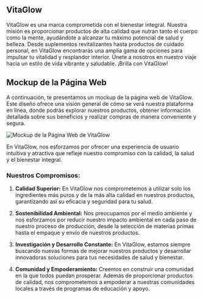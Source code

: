 ## VitaGlow

VitaGlow es una marca comprometida con el bienestar integral. Nuestra misión es proporcionar productos de alta calidad que nutran tanto el cuerpo como la mente, ayudándote a alcanzar tu máximo potencial de salud y belleza. Desde suplementos revitalizantes hasta productos de cuidado personal, en VitaGlow encontrarás una amplia gama de opciones para impulsar tu vitalidad y resplandor interior. Únete a nosotros en nuestro viaje hacia un estilo de vida vibrante y saludable. ¡Brilla con VitaGlow!

## Mockup de la Página Web

A continuación, te presentamos un mockup de la página web de VitaGlow. Este diseño ofrece una visión general de cómo se verá nuestra plataforma en línea, donde podrás explorar nuestros productos, obtener información detallada sobre sus beneficios y realizar compras de manera conveniente y segura.

![Mockup de la Página Web de VitaGlow](my-app/public/images/vitaglowDesign.png)

En VitaGlow, nos esforzamos por ofrecer una experiencia de usuario intuitiva y atractiva que refleje nuestro compromiso con la calidad, la salud y el bienestar integral.


### Nuestros Compromisos:

1. **Calidad Superior:** En VitaGlow nos comprometemos a utilizar solo los ingredientes más puros y de la más alta calidad en nuestros productos, garantizando así su eficacia y seguridad para tu salud.

2. **Sostenibilidad Ambiental:** Nos preocupamos por el medio ambiente y nos esforzamos por reducir nuestro impacto ambiental en cada paso de nuestro proceso de producción, desde la selección de materias primas hasta el empaque y envío de nuestros productos.

3. **Investigación y Desarrollo Constante:** En VitaGlow, estamos siempre buscando nuevas formas de mejorar nuestros productos y desarrollar innovadoras soluciones para tus necesidades de salud y bienestar.

4. **Comunidad y Empoderamiento:** Creemos en construir una comunidad en la que todos puedan prosperar. Además de proporcionar productos de calidad, nos comprometemos a empoderar a nuestras comunidades locales a través de programas de educación y apoyo.


